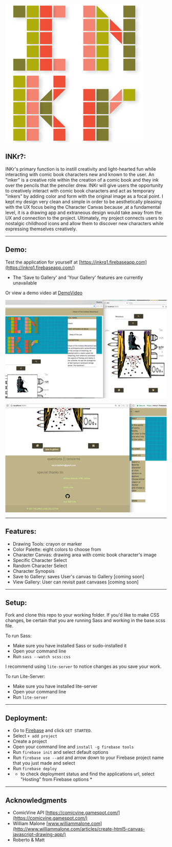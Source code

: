 
![Image](INKrImages/INKrLogoINKr.png)

## INKr?:

INKr's primary function is to instill creativity and light-hearted fun while interacting with comic book characters new and known to the user.  An "inker" is a creative role within the creation of a comic book and they ink over the pencils that the penciler drew. INKr will give users the opportunity to creatively interact with comic book characters and act as temporary "inkers" by adding color and form with the original image as a focal point. I kept my design very clean and simple in order to be aesthetically pleasing with the UX focus being the Character Canvas because ,at a fundamental level, it is a drawing app and extraneous design would take away from the UX and connection to the project. Ultimately, my project connects users to nostalgic childhood icons and allow them to discover new characters while expressing themselves creatively.

---
## Demo:

Test the application for yourself at [https://inkrq1.firebaseapp.com](https://inkrq1.firebaseapp.com/)
* The 'Save to Gallery' and 'Your Gallery' features are currently unavailable

Or view a demo video at [DemoVideo](INKrImages/INKrSS2.png)

![Image](INKrImages/INKrSS1.png)

![Image](INKrImages/INKrSS2.png)

---
## Features:

* Drawing Tools: crayon or marker
* Color Palette: eight colors to choose from
* Character Canvas: drawing area with comic book character's image
* Specific Character Select
* Random Character Select
* Character Synopsis
* Save to Gallery: saves User's canvas to Gallery [coming soon]
* View Gallery: User can revisit past canvases [coming soon]

---
## Setup:

Fork and clone this repo to your working folder. If you'd like to make CSS changes, be certain that you are running Sass and working in the base.scss file.

To run Sass:
* Make sure you have installed Sass or sudo-installed it
* Open your command line
* Run `sass --watch scss:css`

I recommend using `lite-server` to notice changes as you save your work.

To run Lite-Server:
* Make sure you have installed lite-server
* Open your command line
* Run `lite-server`

---
## Deployment:

* Go to [Firebase](https://firebase.google.com/) and click `GET STARTED`.
* Select `+ add project`
* Create a project
* Open your command line and `install -g firebase tools`
* Run `firebase init` and select default options
* Run `firebase use --add` and arrow down to your Firebase project name that you just made and select
* Run `firebase deploy`
* * to check deployment status and find the applications url, select "Hosting" from Firebase options *

---
## Acknowledgments

* ComicVine API [https://comicvine.gamespot.com/](https://comicvine.gamespot.com/)
* William Malone [www.williammalone.com](http://www.williammalone.com/articles/create-html5-canvas-javascript-drawing-app/)
* Roberto & Matt
